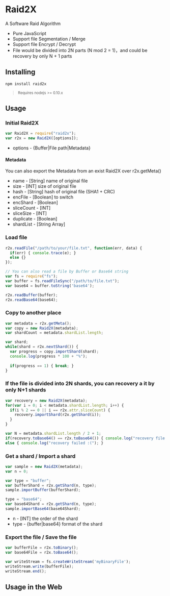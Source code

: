 # Raid2X
A Software Raid Algorithm
* Pure JavaScript
* Support file Segmentation / Merge
* Support file Encrypt / Decrypt
* File would be divided into 2N parts (N mod 2 = 1)，and could be recovery by only N + 1 parts

## Installing
```shell
npm install raid2x
```
> <sub>Requires nodejs >= 0.10.x</sub>

## Usage
### Initial Raid2X
```javascript
var Raid2X = require("raid2x");
var r2x = new Raid2X([options]);
```
* options - {Buffer|File path|Metadata}

#### Metadata
You can also export the Metadata from an exist Raid2X over r2x.getMeta()
*	name - [String] name of original file
*	size - [INT] size of original file
*	hash - [String] hash of original file (SHA1 + CRC)
*	encFile - [Boolean] to switch
*	encShard - [Boolean]
*	sliceCount - [INT]
*	sliceSize - [INT]
*	duplicate - [Boolean]
*	shardList - [String Array]

### Load file
```javascript
r2x.readFile("/path/to/your/file.txt", function(err, data) {
  if(err) { console.trace(e); }
  else {}
});

// You can also read a file by Buffer or Base64 string
var fs = require("fs");
var buffer = fs.readFileSync("/path/to/file.txt");
var base64 = buffer.toString('base64');

r2x.readBuffer(buffer);
r2x.readBase64(base64);
```

### Copy to another place
```javascript
var metadata = r2x.getMeta();
var copy = new Raid2X(metadata);
var shardCount = metadata.shardList.length;

var shard;
while(shard = r2x.nextShard()) {
  var progress = copy.importShard(shard);
  console.log(progress * 100 + "%");
  
  if(progress == 1) { break; }
}
```

### If the file is divided into 2N shards, you can recovery a it by only N+1 shards
```javascript
var recovery = new Raid2X(metadata);
for(var i = 0; i < metadata.shardList.length; i++) {
  if(i % 2 == 0 || i == r2x.attr.sliceCount) {
    recovery.importShard(r2x.getShard(i));
  }
}

var N = metadata.shardList.length / 2 + 1;
if(recovery.toBase64() == r2x.toBase64()) { console.log("recovery file with %d shards", N); }
else { console.log("recovery failed :("); }
```

### Get a shard / Import a shard
```javascript
var sample = new Raid2X(metadata);
var n = 0;

var type = "buffer";
var bufferShard = r2x.getShard(n, type);
sample.importBuffer(bufferShard);

type = "base64";
var base64Shard = r2x.getShard(n, type);
sample.importBase64(base64Shard);
```
* n - [INT] the order of the shard
* type - {buffer|base64} format of the shard

### Export the file / Save the file
```javascript
var bufferFile = r2x.toBinary();
var base64File = r2x.toBase64();

var writeStream = fs.createWriteStream('myBinaryFile');
writeStream.write(bufferFile);
writeStream.end();
```

## Usage in the Web
